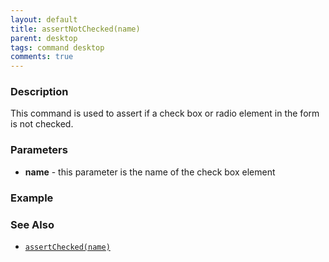```yaml
---
layout: default
title: assertNotChecked(name)
parent: desktop
tags: command desktop
comments: true
---
```

### Description
This command is used to assert if a check box or radio element in the form is not checked.


### Parameters
- **name** - this parameter is the name of the check box element


### Example


### See Also
- [`assertChecked(name)`](assertChecked(name))
